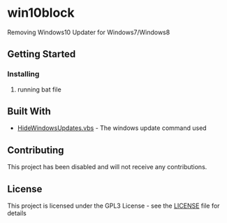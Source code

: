 # win10block
Removing Windows10 Updater for Windows7/Windows8

## Getting Started

### Installing

1. running bat file

## Built With

* [HideWindowsUpdates.vbs](http://serverfault.com/a/341318) - The windows update command used

## Contributing

This project has been disabled and will not receive any contributions.

## License

This project is licensed under the GPL3 License - see the [LICENSE]( 
LICENSE) file for details